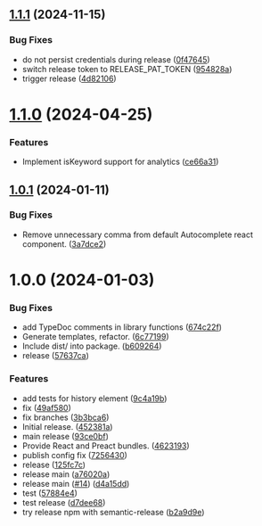 ## [1.1.1](https://github.com/Nosto/nosto-autocomplete/compare/v1.1.0...v1.1.1) (2024-11-15)


### Bug Fixes

* do not persist credentials during release ([0f47645](https://github.com/Nosto/nosto-autocomplete/commit/0f47645d358b8a17ec37e6104839e8225ea0b14e))
* switch release token to RELEASE_PAT_TOKEN ([954828a](https://github.com/Nosto/nosto-autocomplete/commit/954828a00c1d7f5548a146fe05158d613b5b9751))
* trigger release ([4d82106](https://github.com/Nosto/nosto-autocomplete/commit/4d82106074ca8778119ad0be55a74a5dff1f6783))

# [1.1.0](https://github.com/Nosto/nosto-autocomplete/compare/v1.0.1...v1.1.0) (2024-04-25)


### Features

* Implement isKeyword support for analytics ([ce66a31](https://github.com/Nosto/nosto-autocomplete/commit/ce66a31cbbad65ede7bc4b37bbc7f084c7216fd0))

## [1.0.1](https://github.com/Nosto/nosto-autocomplete/compare/v1.0.0...v1.0.1) (2024-01-11)


### Bug Fixes

* Remove unnecessary comma from default Autocomplete react component. ([3a7dce2](https://github.com/Nosto/nosto-autocomplete/commit/3a7dce2dba0295658b59ec034fe5c12603b50afa))

# 1.0.0 (2024-01-03)


### Bug Fixes

* add TypeDoc comments in library functions ([674c22f](https://github.com/Nosto/nosto-autocomplete/commit/674c22fd110edd4c1ee7c0a7f16cefc10f91b8ab))
* Generate templates, refactor. ([6c77199](https://github.com/Nosto/nosto-autocomplete/commit/6c77199bf1faae68c43913a7b2bf2ce73cf5cd23))
* Include dist/ into package. ([b609264](https://github.com/Nosto/nosto-autocomplete/commit/b60926447e109651da80476ad66298167847eca8))
* release ([57637ca](https://github.com/Nosto/nosto-autocomplete/commit/57637ca8b5c1b40f1212019c2b70c17f4df067ae))


### Features

* add tests for history element ([9c4a19b](https://github.com/Nosto/nosto-autocomplete/commit/9c4a19be162e43837ef368fee404764abcb031ad))
* fix ([49af580](https://github.com/Nosto/nosto-autocomplete/commit/49af58056d97e3ca8bdd6feed7cf90c596aabb22))
* fix branches ([3b3bca6](https://github.com/Nosto/nosto-autocomplete/commit/3b3bca62016ffebe0317423f7a5c06bddf665fbf))
* Initial release. ([452381a](https://github.com/Nosto/nosto-autocomplete/commit/452381abc10e05fa8600940a6e823effad9382e8))
* main release ([93ce0bf](https://github.com/Nosto/nosto-autocomplete/commit/93ce0bf4d0a7e365d84bfdfb34619fde93d75429))
* Provide React and Preact bundles. ([4623193](https://github.com/Nosto/nosto-autocomplete/commit/46231934c9ca8bf1b914d1c30d1518e9d5c65f1c))
* publish config fix ([7256430](https://github.com/Nosto/nosto-autocomplete/commit/72564306b773c7d89e3642167619b025465fb423))
* release ([125fc7c](https://github.com/Nosto/nosto-autocomplete/commit/125fc7c7be59ce19065ec1128d662945fb802428))
* release main ([a76020a](https://github.com/Nosto/nosto-autocomplete/commit/a76020aa32f1b1b539b4b48cf2c8c8e02bb889b2))
* release main ([#14](https://github.com/Nosto/nosto-autocomplete/issues/14)) ([d4a15dd](https://github.com/Nosto/nosto-autocomplete/commit/d4a15dd4ae346d6a1004fc79e8d78aaddcba9ee7))
* test ([57884e4](https://github.com/Nosto/nosto-autocomplete/commit/57884e4f73b851d0013f0f6258bb99fe7200f80f))
* test release ([d7dee68](https://github.com/Nosto/nosto-autocomplete/commit/d7dee68ac4f553677f8fdabe943bedd0c947e4f9))
* try release npm with semantic-release ([b2a9d9e](https://github.com/Nosto/nosto-autocomplete/commit/b2a9d9eb64bcf579c6336034eb96f84e84dcce78))
